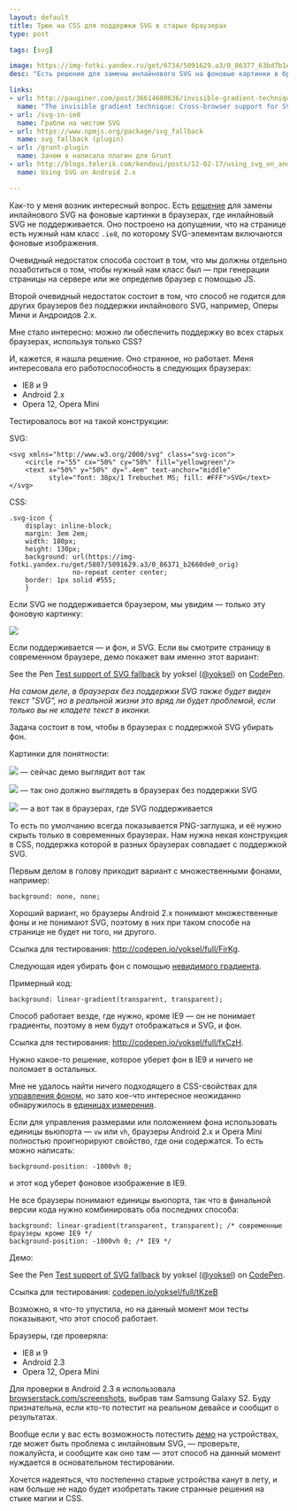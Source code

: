 ```yaml
---
layout: default
title: Трюк на CSS для поддержки SVG в старых браузерах
type: post

tags: [svg]

image: https://img-fotki.yandex.ru/get/6734/5091629.a3/0_86377_63bd7b1e_orig
desc: "Есть решение для замены инлайнового SVG на фоновые картинки в браузерах, где инлайновый SVG не поддерживается. Оно построено на допущении, что на странице есть нужный нам класс .ie8, по которому SVG-элементам включаются фоновые изображения. Мне стало интересно: можно ли обеспечить поддержку способа во всех старых браузерах, используя только CSS?"

links:
- url: http://pauginer.com/post/36614680636/invisible-gradient-technique
  name: "The invisible gradient technique: Cross-browser support for SVG (with image fallback) using CSS"
- url: /svg-in-ie8
  name: Грабли на чистом SVG
- url: https://www.npmjs.org/package/svg_fallback
  name: svg_fallback (plugin)
- url: /grunt-plugin
  name: Зачем я написала плагин для Grunt
- url: http://blogs.telerik.com/kendoui/posts/12-02-17/using_svg_on_android_2_x_and_kendo_ui_dataviz
  name: Using SVG on Android 2.x

---
```

Как-то у меня возник интересный вопрос. Есть <a href="https://www.npmjs.org/package/svg_fallback">решение</a> для замены инлайнового SVG на фоновые картинки в браузерах, где инлайновый SVG не поддерживается. Оно построено на допущении, что на странице есть нужный нам класс <code>.ie8</code>, по которому SVG-элементам включаются фоновые изображения.

Очевидный недостаток способа состоит в том, что мы должны  отдельно позаботиться о том, чтобы нужный нам класс был — при генерации страницы на сервере или же определив браузер с помощью JS.

<!--more-->

Второй очевидный недостаток состоит в том, что способ не годится для других браузеров без поддержки инлайнового SVG, например, Оперы Мини и Андроидов 2.x.

Мне стало интересно: можно ли обеспечить поддержку во всех старых браузерах, используя только CSS?

И, кажется, я нашла решение. Оно странное, но работает. Меня интересовала его работоспособность в следующих браузерах:

* IE8 и 9
* Android 2.x
* Opera 12, Opera Mini

Тестировалось вот на такой конструкции:

 SVG:

<pre><code class="language-markup">&lt;svg xmlns="http://www.w3.org/2000/svg" class="svg-icon">
    &lt;circle r="55" cx="50%" cy="50%" fill="yellowgreen"/>
    &lt;text x="50%" y="50%" dy=".4em" text-anchor="middle"
          style="font: 38px/1 Trebuchet MS; fill: #FFF">SVG&lt;/text>
&lt;/svg></code></pre>

CSS:

<pre><code class="language-css">.svg-icon {
    display: inline-block;
    margin: 3em 2em;
    width: 180px;
    height: 130px;
    background: url(https://img-fotki.yandex.ru/get/5807/5091629.a3/0_86371_b2660de0_orig)
                no-repeat center center;
    border: 1px solid #555;
    }</code></pre>

Если SVG не поддерживается браузером, мы увидим — только эту фоновую картинку:

<img src="https://img-fotki.yandex.ru/get/5807/5091629.a3/0_86371_b2660de0_orig"/>

Если поддерживается — и фон, и SVG. Если вы смотрите страницу в современном браузере, демо покажет вам именно этот вариант:

<p data-height="350" data-theme-id="4974" data-slug-hash="sbzEp" data-default-tab="result" data-user="yoksel" class='codepen'>See the Pen <a href='http://codepen.io/yoksel/pen/sbzEp/'>Test support of SVG fallback</a> by yoksel (<a href='http://codepen.io/yoksel'>@yoksel</a>) on <a href='http://codepen.io'>CodePen</a>.</p>
<script async src="//assets.codepen.io/assets/embed/ei.js"></script>

<i>На самом деле, в браузерах без поддержки SVG также будет виден текст "SVG", но в реальной жизни это вряд ли будет проблемой, если только вы не кладете текст в иконки.</i>

Задача состоит в том, чтобы в браузерах с поддержкой SVG убирать фон.

Картинки для понятности:

<img src="https://img-fotki.yandex.ru/get/6734/5091629.a3/0_86377_63bd7b1e_orig" class="vlm"/> — сейчас демо выглядит вот так

<img src="https://img-fotki.yandex.ru/get/6828/5091629.a3/0_86372_1655bbc0_orig.png" class="vlm"/> — так оно должно выглядеть в браузерах без поддержки SVG

<img src="https://img-fotki.yandex.ru/get/2914/5091629.a3/0_86378_6105ccc8_orig" class="vlm"/> — а вот так в браузерах, где SVG поддерживается

То есть по умолчанию всегда показывается PNG-заглушка, и её нужно скрыть только в современных браузерах. Нам нужна некая конструкция в CSS, поддержка которой в разных браузерах совпадает с поддержкой SVG.

Первым делом в голову приходит вариант с множественными фонами, например:

<pre><code class="language-css">background: none, none;</code></pre>

Хороший вариант, но браузеры Android 2.x понимают множественные фоны и не понимают SVG, поэтому в них при таком способе на странице не будет ни того, ни другого.

Ссылка для тестирования: <a href="http://codepen.io/yoksel/full/FirKg">http://codepen.io/yoksel/full/FirKg</a>.

Следующая идея убирать фон с помощью <a href="http://pauginer.com/post/36614680636/invisible-gradient-technique">невидимого градиента</a>.

Примерный код:

<pre><code class="language-css">background: linear-gradient(transparent, transparent);</code></pre>

Способ работает везде, где нужно, кроме IE9 — он не понимает градиенты, поэтому в нем будут отображаться и SVG, и фон.

Ссылка для тестирования: <a href="http://codepen.io/yoksel/full/fxCzH">http://codepen.io/yoksel/full/fxCzH</a>.

Нужно какое-то решение, которое уберет фон в IE9 и ничего не поломает в остальных.

Мне не удалось найти ничего подходящего в CSS-свойствах для <a href="http://caniuse.com/#search=background">управления фоном</a>, но зато кое-что интересное неожиданно обнаружилось в <a href="http://caniuse.com/#search=viewport%20units">единицах измерения</a>.

Если для управления размерами или положением фона использовать единицы вьюпорта — <code>vw</code>  или <code>vh</code>, браузеры Android 2.x и Opera Mini полностью проигнорируют свойство, где они содержатся. То есть можно написать:

<pre><code class="language-css">background-position: -1000vh 0;</code></pre>

и этот код уберет фоновое изображение в IE9.

Не все браузеры понимают единицы вьюпорта, так что в финальной версии кода нужно комбинировать оба последних способа:

<pre><code class="language-css">background: linear-gradient(transparent, transparent); /* современные браузеры кроме IE9 */
background-position: -1000vh 0; /* IE9 */</code></pre>

Демо:

<p data-height="350" data-theme-id="4974" data-slug-hash="tKzeB" data-default-tab="result" data-user="yoksel" class='codepen'>See the Pen <a href='http://codepen.io/yoksel/pen/tKzeB/'>Test support of SVG fallback</a> by yoksel (<a href='http://codepen.io/yoksel'>@yoksel</a>) on <a href='http://codepen.io'>CodePen</a>.</p>
<script async src="//assets.codepen.io/assets/embed/ei.js"></script>

Ссылка для тестирования: <a href="http://codepen.io/yoksel/full/tKzeB">codepen.io/yoksel/full/tKzeB</a>

Возможно, я что-то упустила, но на данный момент мои тесты показывают, что этот способ работает.

Браузеры, где проверяла:

* IE8 и 9
* Android 2.3
* Opera 12, Opera Mini

Для проверки в Android 2.3 я использовала <a href="http://www.browserstack.com/screenshots">browserstack.com/screenshots</a>, выбрав там Samsung Galaxy S2. Буду признательна, если кто-то потестит на реальном девайсе и сообщит о результатах.

Вообще если у вас есть возможность потестить <a href="http://codepen.io/yoksel/full/tKzeB">демо</a> на устройствах, где может быть проблема с инлайновым SVG, — проверьте, пожалуйста, и сообщите как оно там — этот способ на данный момент нуждается в основательном тестировании.

Хочется надеяться, что постепенно старые устройства канут в лету, и нам больше не надо будет изобретать такие странные решения на стыке магии и CSS.
